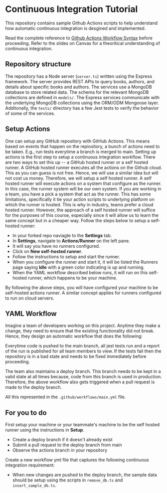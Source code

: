 # Continuous Integration Tutorial

This repository contains sample Github Actions scripts to help understand how automatic continuous integration is desgined and implemented.

Read the complete reference to [Github Actions Workflow Syntax](https://docs.github.com/en/actions/writing-workflows/workflow-syntax-for-github-actions) before proceeding. Refer to the slides on Canvas for a theoritical understanding of continuous integration.

## Repository structure

The repository has a Node server (`server.ts`) written using the Express framework. The server provides REST APIs to query books, authors, and details about specific books and authors. The services use a MongoDB database to store related data. The schema for the relevant MongoDB collections are defined in `models/`. The Express services communicate with the underlying MongoDB collections using the ORM/ODM Mongoose layer. Additonally, the `tests/` directory has a few Jest tests to verify the behavior of some of the services. 

## Setup Actions

One can setup any GitHub repository with GitHub Actions. This means based on events that happen on the repiository, a bunch of actions need to be taken. E.g., run tests everytime a branch is merged to main. Setting up actions is the first step to setup a continuous integration workflow. There are two ways to set this up -- a GitHub hosted runner or a self hosted runner. A GitHub hosted runner executes all the actions on the Github cloud. This as you can guess is not free. Hence, we will use a similar idea but will not cost us money. Therefore, we will setup a self hosted runner. A self hosted runner will execute actions on a system that configure as the runner. In this case, the runner system will be our own system. If you are working in a team, you have a pick a system that act as the runner. This has some limitations, specifically it tie your action scripts to underlying platform on which the runner is hosted. This is why in industry, teams prefer a cloud hosted runner. However, the approach of a self hosted runner will suffice for the purposes of this course, especially since it will allow us to learn the same concept but in a cheaper way. Follow the steps below to setup a self-hosted runner:

- In your forked repo naviagte to the **Settings** tab.
- In **Settings**, navigate to **Actions/Runner** on the left pane.
- It will say you have no runners configured.
- Click on **New self-hosted runner**. 
- Follow the instructions to setup and start the runner.
- When you configure the runner and start it, it will be listed the Runners page saying __Idle__ with a green color indicating is up and running.
- When the YAML workflow described below runs, it will run on this self-hosted runner, which happens to be your machine.

By following the above steps, you will have configured your machine to be self-hosted actions runner. A similar concept applies for runners configured to run on cloud servers.

## YAML Workflow

Imagine a team of developers working on this project. Anytime they make a change, they need to ensure that the existing functionality did not break. Hence, they design an automatic workflow that does the following:

Everytime code is pushed to the main branch, all jest tests run  and a report of the run is published for all team members to view. If the tests fail then the repository is in a bad state and needs to be fixed immediately before proceeding.

The team also maintains a deploy branch. This branch needs to be kept in a valid state at all times because, code from this branch is used in production. Therefore, the above workflow also gets triggered when a pull request is made to the deploy branch.

All this represented in the `.github/workflows/main.yml` file.

## For you to do

First setup your machine or your teammate's machine to be the self hosted runner using the instructions in __Setup__.

- Create a deploy branch if it doesn't already exist
- Submit a pull request to the deploy branch from main
- Observe the actions branch in your repository

Create a new workflow yml file that captures the following continuous integration requirement:

- When new changes are pushed to the deploy branch, the sample data should be setup using the scripts in `remove_db.ts` and `insert_sample_db.ts`.